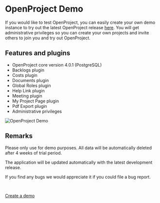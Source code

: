 # OpenProject Demo

If you would like to test OpenProject, you can easily create your own demo instance to try out the latest OpenProject release [here](https://openproject-demo.org/ "OpenProject Demo"). You will get administrative privileges so you can create your own projects and invite others to join you and try out OpenProject.

## Features and plugins

- OpenProject core version 4.0.1 (PostgreSQL)
- Backlogs plugin
- Costs plugin
- Documents plugin
- Global Roles plugin
- Help Link plugin
- Meeting plugin
- My Project Page plugin
- Pdf Export plugin
- Administrative privileges

![OpenProject Demo](https://www.openproject.org/wp-content/uploads/2015/01/Demo-Snapshot1.png)

## Remarks

Please only use for demo purposes. All data will be automatically deleted after 4 weeks of trial period.

The application will be updated automatically with the latest development release.

If you find any bugs we would appreciate it if you could file a bug report.

&nbsp;

[Create a demo](https://openproject-demo.org/)

